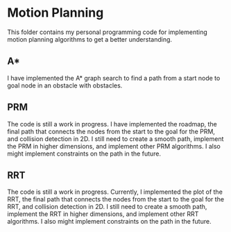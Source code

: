 # Motion Planning

This folder contains my personal programming code for implementing motion planning algorithms to get a better understanding.

## A*
I have implemented the A* graph search to find a path from a start node to goal node in an obstacle with obstacles.

## PRM
The code is still a work in progress. I have implemented the roadmap, the final path that connects the nodes from the start to the goal for the PRM, and collision detection in 2D. I still need to create a smooth path, implement the PRM in higher dimensions, and implement other PRM algorithms. I also might implement constraints on the path in the future.

## RRT
The code is still a work in progress. Currently, I implemented the plot of the RRT, the final path that connects the nodes from the start to the goal for the RRT, and collision detection in 2D. I still need to create a smooth path, implement the RRT in higher dimensions, and implement other RRT algorithms. I also might implement constraints on the path in the future.